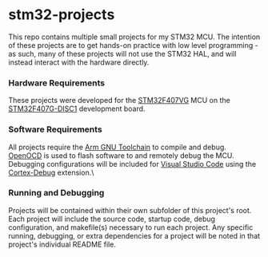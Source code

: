 # stm32-projects
This repo contains multiple small projects for my STM32 MCU. The intention of these projects are to get hands-on practice with low level programming - as such, many of these projects will not use the STM32 HAL, and will instead interact with the hardware directly.

### Hardware Requirements
These projects were developed for the [STM32F407VG](https://www.st.com/en/microcontrollers-microprocessors/stm32f407vg.html) MCU on the [STM32F407G-DISC1](https://www.st.com/en/evaluation-tools/stm32f4discovery.html) development board.

### Software Requirements
All projects require the [Arm GNU Toolchain](https://developer.arm.com/Tools%20and%20Software/GNU%20Toolchain) to compile and debug.\
[OpenOCD](https://openocd.org/) is used to flash software to and remotely debug the MCU.\
Debugging configurations will be included for [Visual Studio Code](https://code.visualstudio.com/) using the [Cortex-Debug](https://marketplace.visualstudio.com/items?itemName=marus25.cortex-debug) extension.\

### Running and Debugging
Projects will be contained within their own subfolder of this project's root. Each project will include the source code, startup code, debug configuration, and makefile(s) necessary to run each project. Any specific running, debugging, or extra dependencies for a project will be noted in that project's individual README file.
